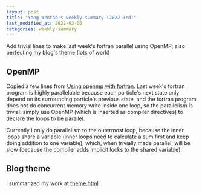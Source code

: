 ```yaml
---
layout: post
title: "Yang Wentao's weekly summary (2022 3rd)"
last_modified_at: 2022-03-06
categories: weekly-summary
---
```

<!-- This Source Code Form is subject to the terms of the Mozilla Public
   - License, v. 2.0. If a copy of the MPL was not distributed with this
   - file, You can obtain one at https://mozilla.org/MPL/2.0/. -->
Add trivial lines to make last week's fortran parallel using OpenMP; also perfecting my blog's theme (lots of work)

## OpenMP
Copied a few lines from [Using openmp with fortran](https://curc.readthedocs.io/en/latest/programming/OpenMP-Fortran.html#barrier-and-critical-directives). Last week's fortran program is highly parallelable because each particle's next state only depend on its surrounding particle's previous state, and the fortran program does not do concurrent memory write inside one loop, so the parallelism is trivial: simply use OpenMP (which is inserted as compiler directives) to declare the loops to be parallel.

Currently I only do parallelism to the outermost loop, because the inner loops share a variable (inner loops need to calculate a sum first and keep doing addition to one variable), which, when trivially made parallel, will be slow (because the compiler adds implicit locks to the shared variable).

## Blog theme
i summarized my work at [theme.html](/theme.html).
